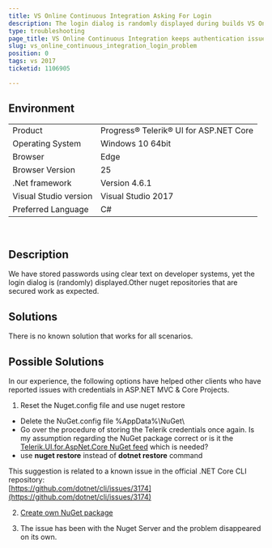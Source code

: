 ```yaml
---
title: VS Online Continuous Integration Asking For Login
description: The login dialog is randomly displayed during builds VS Online builds
type: troubleshooting
page_title: VS Online Continuous Integration keeps authentication issue
slug: vs_online_continuous_integration_login_problem
position: 0
tags: vs 2017
ticketid: 1106905

---
```


## Environment
<table>
 <tr>
  <td>Product</td>
  <td>Progress® Telerik® UI for ASP.NET Core</td>
 </tr>
 <tr>
  <td>Operating System</td>
  <td>Windows 10 64bit</td>
 </tr>
 <tr>
  <td>Browser</td>
  <td>Edge</td>
 </tr>
 <tr>
  <td>Browser Version</td>
  <td>25</td>
 </tr>
 <tr>
  <td>.Net framework</td>
  <td>Version 4.6.1</td>
 </tr>
 <tr>
  <td>Visual Studio version</td>
  <td>Visual Studio 2017</td>
 </tr>
 <tr>
  <td>Preferred Language</td>
  <td>C#</td>
 </tr>
</table>
 
 
## Description

We have stored passwords using clear
text on developer systems, yet the login dialog is (randomly) displayed.Other nuget repositories that are
secured work as expected. 

## Solutions

There is no known solution that works for all scenarios.

## Possible Solutions
  
In our experience, the following options have helped other clients who have reported issues with credentials in ASP.NET MVC & Core Projects.
  
1) Reset the Nuget.config file and use nuget restore
  - Delete the NuGet.config file %AppData%\\NuGet\\  
  - Go over the procedure of storing the Telerik credentials once again. Is my assumption regarding the NuGet package correct or is it the [Telerik.UI.for.AspNet.Core NuGet feed](http://docs.telerik.com/aspnet-mvc/getting-started/nuget-install#use-the-telerik-private-nuget-feed) which is needed?  
  - use **nuget restore** instead of **dotnet restore** command  
  
This suggestion is related to a known issue in the official .NET Core CLI repository:  
[https://github.com/dotnet/cli/issues/3174](https://github.com/dotnet/cli/issues/3174)  
  
2) [Create own NuGet package](https://docs.microsoft.com/en-us/nuget/create-packages/creating-a-package) 

3) The issue has been with the Nuget Server and the problem disappeared on its own.
